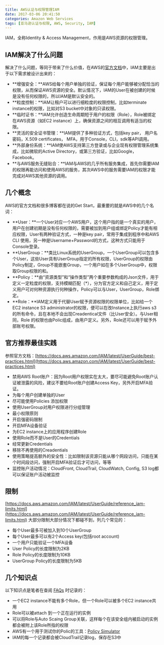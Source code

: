 ```yaml
---
title: AWS认证与权限管理IAM
date: 2017-03-06 20:41:50
categories: Amazon Web Services
tags: [亚马逊认证与权限, AWS, Security, IAM]
---
```


IAM，全称Identity & Access Management，作用是AWS资源的权限管理。

## IAM解决了什么问题

解决了什么问题，等同于带来了什么价值，在AWS的[官方文档](https://aws.amazon.com/iam/details/)中，IAM主要是出于以下需求被设计出来的：

- **增强安全：**AWS给每个用户单独的验证，保证每个用户能够被分配恰当的权限，从而保证AWS资源的安全。默认情况下，IAM的User在被创建的时候是没有任何权限的，所以IAM是默认安全的。
- **粒度控制：**IAM让租户可以进行细粒度的权限控制，比如terminate instance的权限，比如对S3 bucket中对象的只读权限。
- **临时证书：**IAM允许创造生命周期短于用户的权限（Role），Role被绑定在AWS资源（如EC2 instance）上，确保资源之间的相互调用有适当的权限。
- **灵活的安全证书管理：**IAM提供了多种验证方式，包括key pair， 用户名密码，X.509 certificates， MFA，用于Console，CLI，sdk等API调用。
- **外部身份系统：**IAM使AWS支持第三方登录或与企业现有权限管理系统集成，比如微软的Active Directory，或第三方验证，比如Google，Facebook。
- **与AWS服务无缝贴合：**IAM与AWS的几乎所有服务集成，首先你需要IAM的权限再能访问和使用AWS的服务，其次AWS中的服务需要IAM的权限才能完成对AWS其他资源的调用。

## 几个概念

AWS的官方文档和很多博客都在说的Get Start，最重要的就是AWS中的几个名词：

- **User：**一个User对应一个AWS用户，这个用户指的是一个真实的用户，用户在创建初期是没有任何权限的，需要被加到用户组或绑定Policy才能有相应权限，User有两种验证方式，一种是key pair，常用于集成到程序中和AWS CLI 使用，另一种是Username+Password的方式，这种方式只能用于Console登录。
- **UserGroup：**类比Linux系统的UserGroup，一个UserGroup可以包含多个User，这些User具有UserGroup指定的所有权限，UserGroup的权限由Policy制定，Group不能嵌套Group，一个用户如在多个UserGroup中，权限取Group权限的和。
- **Policy：**由“资源类型”和“操作类型”两个重要参数构成的Json文件，用于定义一定粒度的权限，支持模糊匹配（*），分为官方定义和自己定义，用于定义用户可对何种资源执行何种操作，Policy可以与User，UserGroup，Role绑定。
- **Role：**IAM定义用于代替User赋予资源权限的权限单位，比如给一个EC2 instance S3 administrator的权限，便可以在改Instance上执行aws s3的所有命令，且在本地不会出现Creadentical文件（比User安全）。与User相同，Role 的权限也由Polic组成，由用户定义。另外，Role还可以用于赋予外部账号权限。

## 官方推荐最佳实践

参照官方文档：[https://docs.aws.amazon.com/IAM/latest/UserGuide/best-practices.html](https://docs.aws.amazon.com/IAM/latest/UserGuide/best-practices.html)

- 禁用AWS Root账户：因为Root用户权限实在太大，要尽可能避免Root账户认证被泄露的风险，建议不要给Root账户创建Access Key，另外开启MFA验证。
- 为每个用户创建单独的User
- 尽可能使用Policies 添加权限
- 使用UserGroup对用户权限进行分组管理
- 最小权限原则
- 开启强密码限制
- 开启MFA设备验证
- 为EC2 instance上的应用程序创建Role
- 使用Role而不是User的Credentials
- 经常更新Credentials
- 移除不再使用的Creadentials
- 使用策略提高额外的安全性：比如限制该资源只能从哪个网段访问，只能在某个时间段访问，强制开启MFA验证后才可访问，等等
- 监控账户活动情况：CloudFront, CloudTrail, CloudWatch, Config, S3 log都可以保证账户活动被监控

## 限制

[https://docs.aws.amazon.com/IAM/latest/UserGuide/reference_iam-limits.html](https://docs.aws.amazon.com/IAM/latest/UserGuide/reference_iam-limits.html)
大部分限制大部分情况下都碰不到，列几个常见的：

- 每个User最多可被加入到10个UserGroup
- 每个User最多可以有2个Access key(包括root account)
- 一个用户只能验证一个MFA设备
- User Policy的长度限制为2KB
- Role Policy的长度限制为10KB
- UserGroup Policy的长度限制为5KB

## 几个知识点

以下知识点是笔者在查阅 [FAQs](https://aws.amazon.com/iam/faqs/) 时记录的：

- 一个EC2 instance不能有多个Role，但一个Role可以被多个EC2 instance共用
- Role可以被attach 到一个正在运行的实例
- 可以将Role与Auto Scaing Group关联，这样每个在该安全组内被启动的实例都会被附上该Role所指的权限
- AWS有一个用于测试你的Polic的工具：[Policy Simulator](https://policysim.aws.amazon.com/)
- IAM的每一个记录都会被CloudTrail记录log，保存在S3中
